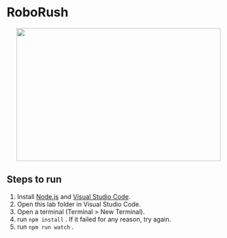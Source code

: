 # RoboRush

<p align="center">
  <img width="460" height="300" src="https://ibb.co/q9msXJB">
</p>

## Steps to run

1. Install [Node.js](https://nodejs.org/en/) and [Visual Studio Code](https://code.visualstudio.com/).
2. Open this lab folder in Visual Studio Code.
3. Open a terminal (Terminal > New Terminal).
4. run `npm install` . If it failed for any reason, try again.
5. run `npm run watch` .
